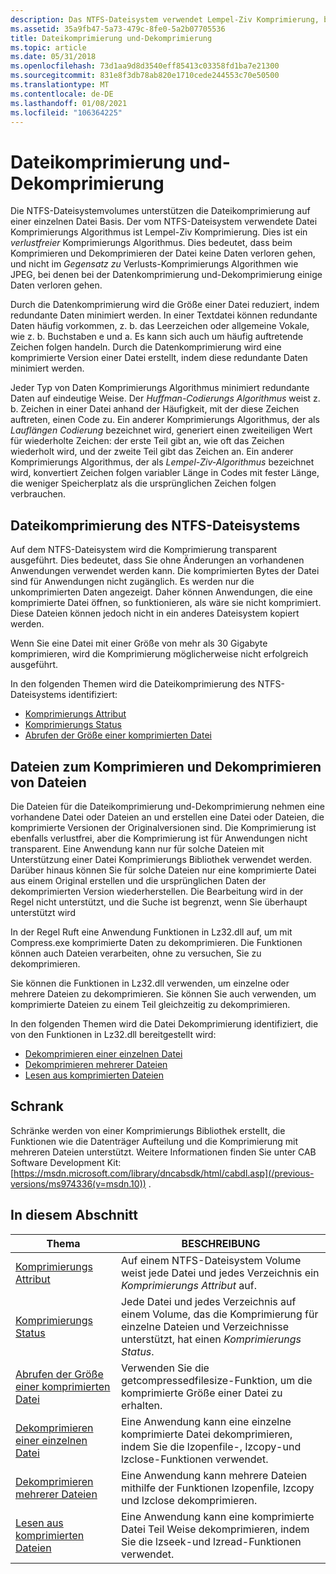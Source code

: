 ```yaml
---
description: Das NTFS-Dateisystem verwendet Lempel-Ziv Komprimierung, bei der es sich um einen Verlust losen Komprimierungs Algorithmus handelt.
ms.assetid: 35a9fb47-5a73-479c-8fe0-5a2b07705536
title: Dateikomprimierung und-Dekomprimierung
ms.topic: article
ms.date: 05/31/2018
ms.openlocfilehash: 73d1aa9d8d3540eff85413c03358fd1ba7e21300
ms.sourcegitcommit: 831e8f3db78ab820e1710cede244553c70e50500
ms.translationtype: MT
ms.contentlocale: de-DE
ms.lasthandoff: 01/08/2021
ms.locfileid: "106364225"
---
```

# <a name="file-compression-and-decompression"></a>Dateikomprimierung und-Dekomprimierung

Die NTFS-Dateisystemvolumes unterstützen die Dateikomprimierung auf einer einzelnen Datei Basis. Der vom NTFS-Dateisystem verwendete Datei Komprimierungs Algorithmus ist Lempel-Ziv Komprimierung. Dies ist ein *verlustfreier* Komprimierungs Algorithmus. Dies bedeutet, dass beim Komprimieren und Dekomprimieren der Datei keine Daten verloren gehen, und nicht im *Gegensatz zu* Verlusts-Komprimierungs Algorithmen wie JPEG, bei denen bei der Datenkomprimierung und-Dekomprimierung einige Daten verloren gehen.

Durch die Datenkomprimierung wird die Größe einer Datei reduziert, indem redundante Daten minimiert werden. In einer Textdatei können redundante Daten häufig vorkommen, z. b. das Leerzeichen oder allgemeine Vokale, wie z. b. Buchstaben e und a. Es kann sich auch um häufig auftretende Zeichen folgen handeln. Durch die Datenkomprimierung wird eine komprimierte Version einer Datei erstellt, indem diese redundante Daten minimiert werden.

Jeder Typ von Daten Komprimierungs Algorithmus minimiert redundante Daten auf eindeutige Weise. Der *Huffman-Codierungs Algorithmus* weist z. b. Zeichen in einer Datei anhand der Häufigkeit, mit der diese Zeichen auftreten, einen Code zu. Ein anderer Komprimierungs Algorithmus, der als *Lauflängen Codierung* bezeichnet wird, generiert einen zweiteiligen Wert für wiederholte Zeichen: der erste Teil gibt an, wie oft das Zeichen wiederholt wird, und der zweite Teil gibt das Zeichen an. Ein anderer Komprimierungs Algorithmus, der als *Lempel-Ziv-Algorithmus* bezeichnet wird, konvertiert Zeichen folgen variabler Länge in Codes mit fester Länge, die weniger Speicherplatz als die ursprünglichen Zeichen folgen verbrauchen.

## <a name="the-ntfs-file-system-file-compression"></a>Dateikomprimierung des NTFS-Dateisystems

Auf dem NTFS-Dateisystem wird die Komprimierung transparent ausgeführt. Dies bedeutet, dass Sie ohne Änderungen an vorhandenen Anwendungen verwendet werden kann. Die komprimierten Bytes der Datei sind für Anwendungen nicht zugänglich. Es werden nur die unkomprimierten Daten angezeigt. Daher können Anwendungen, die eine komprimierte Datei öffnen, so funktionieren, als wäre sie nicht komprimiert. Diese Dateien können jedoch nicht in ein anderes Dateisystem kopiert werden.

Wenn Sie eine Datei mit einer Größe von mehr als 30 Gigabyte komprimieren, wird die Komprimierung möglicherweise nicht erfolgreich ausgeführt.

In den folgenden Themen wird die Dateikomprimierung des NTFS-Dateisystems identifiziert:

-   [Komprimierungs Attribut](compression-attribute.md)
-   [Komprimierungs Status](compression-state.md)
-   [Abrufen der Größe einer komprimierten Datei](obtaining-the-size-of-a-compressed-file.md)

## <a name="file-compression-and-decompression-libraries"></a>Dateien zum Komprimieren und Dekomprimieren von Dateien

Die Dateien für die Dateikomprimierung und-Dekomprimierung nehmen eine vorhandene Datei oder Dateien an und erstellen eine Datei oder Dateien, die komprimierte Versionen der Originalversionen sind. Die Komprimierung ist ebenfalls verlustfrei, aber die Komprimierung ist für Anwendungen nicht transparent. Eine Anwendung kann nur für solche Dateien mit Unterstützung einer Datei Komprimierungs Bibliothek verwendet werden. Darüber hinaus können Sie für solche Dateien nur eine komprimierte Datei aus einem Original erstellen und die ursprünglichen Daten der dekomprimierten Version wiederherstellen. Die Bearbeitung wird in der Regel nicht unterstützt, und die Suche ist begrenzt, wenn Sie überhaupt unterstützt wird

In der Regel Ruft eine Anwendung Funktionen in Lz32.dll auf, um mit Compress.exe komprimierte Daten zu dekomprimieren. Die Funktionen können auch Dateien verarbeiten, ohne zu versuchen, Sie zu dekomprimieren.

Sie können die Funktionen in Lz32.dll verwenden, um einzelne oder mehrere Dateien zu dekomprimieren. Sie können Sie auch verwenden, um komprimierte Dateien zu einem Teil gleichzeitig zu dekomprimieren.

In den folgenden Themen wird die Datei Dekomprimierung identifiziert, die von den Funktionen in Lz32.dll bereitgestellt wird:

-   [Dekomprimieren einer einzelnen Datei](decompressing-a-single-file.md)
-   [Dekomprimieren mehrerer Dateien](decompressing-multiple-files.md)
-   [Lesen aus komprimierten Dateien](reading-from-compressed-files.md)

## <a name="cabinets"></a>Schrank

Schränke werden von einer Komprimierungs Bibliothek erstellt, die Funktionen wie die Datenträger Aufteilung und die Komprimierung mit mehreren Dateien unterstützt. Weitere Informationen finden Sie unter CAB Software Development Kit: [https://msdn.microsoft.com/library/dncabsdk/html/cabdl.asp](/previous-versions/ms974336(v=msdn.10)) .

## <a name="in-this-section"></a>In diesem Abschnitt



| Thema                                                                                             | BESCHREIBUNG                                                                                                                              |
|---------------------------------------------------------------------------------------------------|------------------------------------------------------------------------------------------------------------------------------------------|
| [Komprimierungs Attribut](compression-attribute.md)<br/>                                     | Auf einem NTFS-Dateisystem Volume weist jede Datei und jedes Verzeichnis ein *Komprimierungs Attribut* auf.<br/>                                         |
| [Komprimierungs Status](compression-state.md)<br/>                                             | Jede Datei und jedes Verzeichnis auf einem Volume, das die Komprimierung für einzelne Dateien und Verzeichnisse unterstützt, hat einen *Komprimierungs Status*.<br/> |
| [Abrufen der Größe einer komprimierten Datei](obtaining-the-size-of-a-compressed-file.md)<br/> | Verwenden Sie die getcompressedfilesize-Funktion, um die komprimierte Größe einer Datei zu erhalten.<br/>                                               |
| [Dekomprimieren einer einzelnen Datei](decompressing-a-single-file.md)<br/>                         | Eine Anwendung kann eine einzelne komprimierte Datei dekomprimieren, indem Sie die lzopenfile-, lzcopy-und lzclose-Funktionen verwendet.<br/>                |
| [Dekomprimieren mehrerer Dateien](decompressing-multiple-files.md)<br/>                       | Eine Anwendung kann mehrere Dateien mithilfe der Funktionen lzopenfile, lzcopy und lzclose dekomprimieren.<br/>                          |
| [Lesen aus komprimierten Dateien](reading-from-compressed-files.md)<br/>                     | Eine Anwendung kann eine komprimierte Datei Teil Weise dekomprimieren, indem Sie die lzseek-und lzread-Funktionen verwendet.<br/>                 |



 

 

